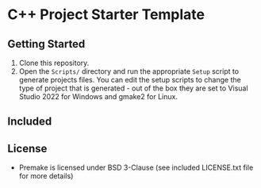# C++ Project Starter Template

## Getting Started
1. Clone this repository.
2. Open the `Scripts/` directory and run the appropriate `Setup` script to generate projects files. You can edit the setup scripts to change the type of project that is generated - out of the box they are set to Visual Studio 2022 for Windows and gmake2 for Linux.

## Included

## License
- Premake is licensed under BSD 3-Clause (see included LICENSE.txt file for more details)
